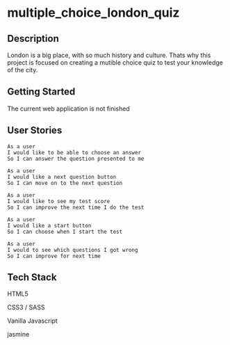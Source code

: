 <h1>multiple_choice_london_quiz</h1>

<h2>Description</h2>
<p>London is a big place, with so much history and culture. Thats why this project is focused on creating a mutible choice quiz to test your knowledge of the city.</p>

<h2>Getting Started</h2>

<p>The current web application is not finished</p>

<h2>User Stories</h2>

```
As a user
I would like to be able to choose an answer
So I can answer the question presented to me
```

```
As a user
I would like a next question button 
So I can move on to the next question
```

```
As a user 
I would like to see my test score
So I can improve the next time I do the test
```

```
As a user 
I would like a start button
So I can choose when I start the test
```

```
As a user 
I would to see which questions I got wrong 
So I can improve for next time
```

<h2>Tech Stack</h2>

<p>HTML5</p>
<p>CSS3 / SASS</p>
<p>Vanilla Javascript</p>
<p>jasmine</p>


